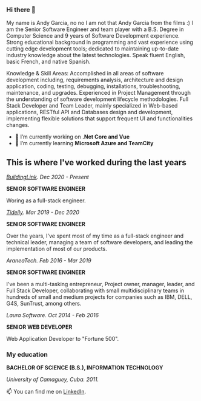 ### Hi there 👋

My name is Andy Garcia, no no I am not that Andy Garcia from the films :) I am the Senior Software Engineer and team player with a B.S. Degree in Computer Science and 9 years of Software Development experience. Strong educational background in programming and vast experience using cutting edge development tools; dedicated to maintaining up-to-date industry knowledge about the latest technologies. Speak fluent English, basic French, and native Spanish.

Knowledge & Skill Areas: Accomplished in all areas of software development including, requirements analysis, architecture and design application, coding, testing, debugging, installations, troubleshooting, maintenance, and upgrades. Experienced in Project Management through the understanding of software development lifecycle methodologies. Full Stack Developer and Team Leader, mainly specialized in Web-based applications, RESTful API and Databases design and development, implementing flexible solutions that support frequent UI and functionalities changes. 

- 🔭 I’m currently working on **.Net Core and Vue**
- 🌱 I’m currently learning **Microsoft Azure and TeamCity**

## This is where I've worked during the last years

_[BuildingLink](https://buildinglink.com). Dec 2020 - Present_

**SENIOR SOFTWARE ENGINEER**

Woring as a full-stack engineer.

_[Tideily](https://www.tideily.com). Mar 2019 - Dec 2020_

**SENIOR SOFTWARE ENGINEER**

Over the years, I've spent most of my time as a full-stack engineer and technical leader, managing a team of software developers, and leading the implementation of most of our products.

_AraneaTech. Feb 2016 - Mar 2019_

**SENIOR SOFTWARE ENGINEER**

I've been a multi-tasking entrepreneur, Project owner, manager, leader, and Full Stack Developer, collaborating with small multidisciplinary teams in hundreds of small and medium projects for companies such as IBM, DELL, G4S, SunTrust, among others.

_Laura Software. Oct 2014 - Feb 2016_

**SENIOR WEB DEVELOPER**

Web Application Developer to "Fortune 500".

### My education

**BACHELOR OF SCIENCE (B.S.), INFORMATION TECHNOLOGY**

_University of Camaguey, Cuba. 2011._


📫  You can find me on [LinkedIn](https://www.linkedin.com/in/andygarciabarreiro/).

<!--
**andygarcia86/andygarcia86** is a ✨ _special_ ✨ repository because its `README.md` (this file) appears on your GitHub profile.

Here are some ideas to get you started:
- 👯 I’m looking to collaborate on ...
- 🤔 I’m looking for help with ...
- 💬 Ask me about ...
- 📫 How to reach me: ...
- 😄 Pronouns: ...
- ⚡ Fun fact: ...
-->
